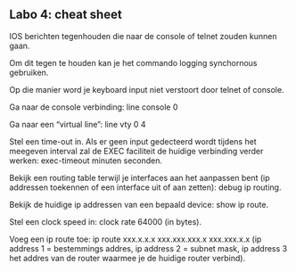Labo 4: cheat sheet
------------------------------------

IOS berichten tegenhouden die naar de console of telnet zouden kunnen gaan.

Om dit tegen te houden kan je het commando logging synchornous gebruiken.

Op die manier word je keyboard input niet verstoort door telnet of console.

Ga naar de console verbinding: line console 0

Ga naar een “virtual line”: line vty 0 4

Stel een time-out in. Als er geen input gedecteerd wordt tijdens het meegeven interval zal de EXEC faciliteit de huidige verbinding verder werken: exec-timeout minuten seconden.

Bekijk een routing table terwijl je interfaces aan het aanpassen bent (ip addressen toekennen of een interface uit of aan zetten): debug ip routing.

Bekijk de huidige ip addressen van een bepaald device: show ip route.

Stel een clock speed in: clock rate 64000 (in bytes).

Voeg een ip route toe: ip route xxx.x.x.x xxx.xxx.xxx.x xxx.xxx.x.x (ip address 1 = bestemmings addres, ip address 2 = subnet mask, ip address 3 het addres van de router waarmee je de huidige router verbind).

